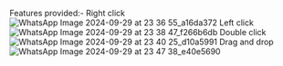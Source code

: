 Features provided:- 
Right click
![WhatsApp Image 2024-09-29 at 23 36 55_a16da372](https://github.com/user-attachments/assets/684e3bef-aeb5-475f-9798-717219e8822f)
Left click
![WhatsApp Image 2024-09-29 at 23 38 47_f266b6db](https://github.com/user-attachments/assets/f00a2651-47e6-4734-b8ab-09c1cefb93a8)
Double click
![WhatsApp Image 2024-09-29 at 23 40 25_d10a5991](https://github.com/user-attachments/assets/e20e51e4-ab13-40a3-8ce7-91686a9ff676)
Drag and drop
![WhatsApp Image 2024-09-29 at 23 47 38_e40e5690](https://github.com/user-attachments/assets/b711edcb-434e-42e2-815a-5874027605cd)
